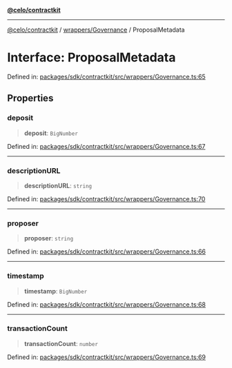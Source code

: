 [**@celo/contractkit**](../../../README.md)

***

[@celo/contractkit](../../../modules.md) / [wrappers/Governance](../README.md) / ProposalMetadata

# Interface: ProposalMetadata

Defined in: [packages/sdk/contractkit/src/wrappers/Governance.ts:65](https://github.com/celo-org/developer-tooling/blob/master/packages/sdk/contractkit/src/wrappers/Governance.ts#L65)

## Properties

### deposit

> **deposit**: `BigNumber`

Defined in: [packages/sdk/contractkit/src/wrappers/Governance.ts:67](https://github.com/celo-org/developer-tooling/blob/master/packages/sdk/contractkit/src/wrappers/Governance.ts#L67)

***

### descriptionURL

> **descriptionURL**: `string`

Defined in: [packages/sdk/contractkit/src/wrappers/Governance.ts:70](https://github.com/celo-org/developer-tooling/blob/master/packages/sdk/contractkit/src/wrappers/Governance.ts#L70)

***

### proposer

> **proposer**: `string`

Defined in: [packages/sdk/contractkit/src/wrappers/Governance.ts:66](https://github.com/celo-org/developer-tooling/blob/master/packages/sdk/contractkit/src/wrappers/Governance.ts#L66)

***

### timestamp

> **timestamp**: `BigNumber`

Defined in: [packages/sdk/contractkit/src/wrappers/Governance.ts:68](https://github.com/celo-org/developer-tooling/blob/master/packages/sdk/contractkit/src/wrappers/Governance.ts#L68)

***

### transactionCount

> **transactionCount**: `number`

Defined in: [packages/sdk/contractkit/src/wrappers/Governance.ts:69](https://github.com/celo-org/developer-tooling/blob/master/packages/sdk/contractkit/src/wrappers/Governance.ts#L69)
